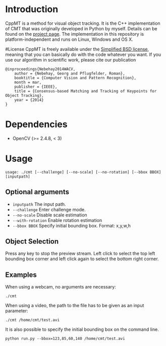 # Introduction
CppMT is a method for visual object tracking.
It is the C++ implementation of CMT that was originally developed in Python by myself.
Details can be found on the [project page](http://www.gnebehay.com/cmt).
The implementation in this repository is platform-independent and runs
on Linux, Windows and OS X.

#License
CppMT is freely available under the [Simplified BSD license][1],
meaning that you can basically do with the code whatever you want.
If you use our algorithm in scientific work, please cite our publication
```
@inproceedings{Nebehay2014WACV,
    author = {Nebehay, Georg and Pflugfelder, Roman},
    booktitle = {Computer Vision and Pattern Recognition},
    month = mar,
    publisher = {IEEE},
    title = {Consensus-based Matching and Tracking of Keypoints for Object Tracking},
    year = {2014}
}
```

# Dependencies
* OpenCV (>= 2.4.8, < 3)

[1]: http://en.wikipedia.org/wiki/BSD_licenses#2-clause_license_.28.22Simplified_BSD_License.22_or_.22FreeBSD_License.22.29

# Usage
```
usage: ./cmt [--challenge] [--no-scale] [--no-rotation] [--bbox BBOX] [inputpath]
```
## Optional arguments
* `inputpath` The input path.
* `--challenge` Enter challenge mode.
* `--no-scale` Disable scale estimation
* `--with-rotation` Enable rotation estimation
* `--bbox BBOX` Specify initial bounding box. Format: x,y,w,h

## Object Selection
Press any key to stop the preview stream. Left click to select the
top left bounding box corner and left click again to select the bottom right corner.

## Examples
When using a webcam, no arguments are necessary:
```
./cmt
```

When using a video, the path to the file has to be given as an input parameter:
```
./cmt /home/cmt/test.avi
```

It is also possible to specify the initial bounding box on the command line.
```
python run.py --bbox=123,85,60,140 /home/cmt/test.avi
```
